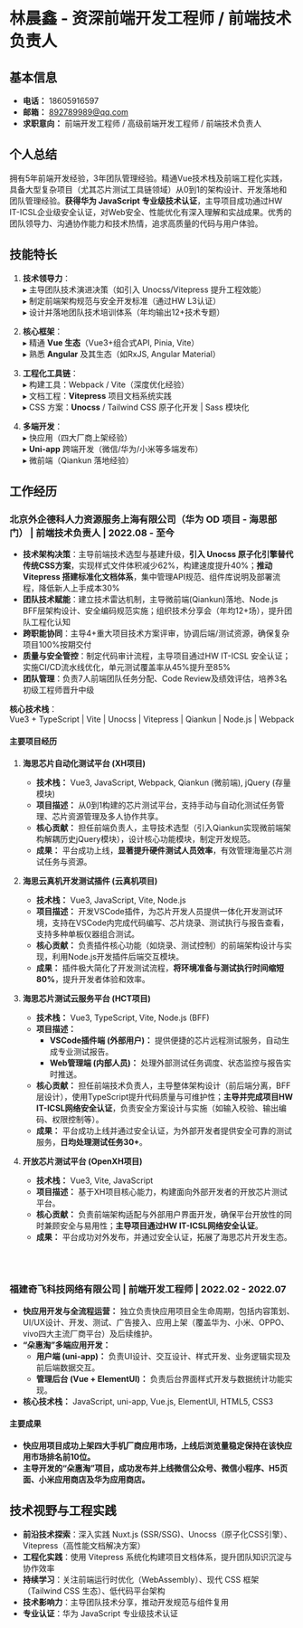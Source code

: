 # 林晨鑫 - 资深前端开发工程师 / 前端技术负责人

## 基本信息
- **电话：** 18605916597
- **邮箱：** 892789989@qq.com
- **求职意向：** 前端开发工程师 / 高级前端开发工程师 / 前端技术负责人

## 个人总结
拥有5年前端开发经验，3年团队管理经验。精通Vue技术栈及前端工程化实践，具备大型复杂项目（尤其芯片测试工具链领域）从0到1的架构设计、开发落地和团队管理经验。**获得华为 JavaScript 专业级技术认证**，主导项目成功通过HW IT-ICSL企业级安全认证，对Web安全、性能优化有深入理解和实战成果。优秀的团队领导力、沟通协作能力和技术热情，追求高质量的代码与用户体验。

## 技能特长
1.  **技术领导力**：  
    ▸ 主导团队技术演进决策（如引入 Unocss/Vitepress 提升工程效能）  
    ▸ 制定前端架构规范与安全开发标准（通过HW L3认证）  
    ▸ 设计并落地团队技术培训体系（年均输出12+技术专题）

2.  **核心框架**：  
    ▸ 精通 **Vue 生态**（Vue3+组合式API, Pinia, Vite）  
    ▸ 熟悉 **Angular** 及其生态（如RxJS, Angular Material）
    
3.  **工程化工具链**：  
    ▸ 构建工具：Webpack / Vite（深度优化经验）  
    ▸ 文档工程：**Vitepress** 项目文档系统实践  
    ▸ CSS 方案：**Unocss** / Tailwind CSS 原子化开发 | Sass 模块化

4.  **多端开发**：  
    ▸ 快应用（四大厂商上架经验）  
    ▸ **Uni-app** 跨端开发（微信/华为/小米等多端发布）  
    ▸ 微前端（Qiankun 落地经验）

## 工作经历

### 北京外企德科人力资源服务上海有限公司（华为 OD 项目 - 海思部门） | **前端技术负责人** | 2022.08 - 至今  
*   **技术架构决策**：主导前端技术选型与基建升级，**引入 Unocss 原子化引擎替代传统CSS方案**，实现样式文件体积减少62%，构建速度提升40%；**推动 Vitepress 搭建标准化文档体系**，集中管理API规范、组件库说明及部署流程，降低新人上手成本30%  
*   **团队技术赋能**：建立技术雷达机制，主导微前端(Qiankun)落地、Node.js BFF层架构设计、安全编码规范实施；组织技术分享会（年均12+场），提升团队工程化认知  
*   **跨职能协同**：主导4+重大项目技术方案评审，协调后端/测试资源，确保复杂项目100%按期交付  
*   **质量与安全管控**：制定代码审计流程，主导项目通过HW IT-ICSL 安全认证；实施CI/CD流水线优化，单元测试覆盖率从45%提升至85%  
*   **团队管理**：负责7人前端团队任务分配、Code Review及绩效评估，培养3名初级工程师晋升中级  

**核心技术栈**：  
Vue3 + TypeScript | Vite | Unocss | Vitepress | Qiankun | Node.js | Webpack

#### 主要项目经历

1.  **海思芯片自动化测试平台 (XH项目)**
    *   **技术栈：** Vue3, JavaScript, Webpack, Qiankun (微前端), jQuery (存量模块)
    *   **项目描述：** 从0到1构建的芯片测试平台，支持手动与自动化测试任务管理、芯片资源管理及多人协作共享。
    *   **核心贡献：** 担任前端负责人，主导技术选型（引入Qiankun实现微前端架构解耦历史jQuery模块），设计核心功能模块，制定开发规范。
    *   **成果：** 平台成功上线，**显著提升硬件测试人员效率**，有效管理海量芯片测试任务与资源。

2.  **海思云真机开发测试插件 (云真机项目)**
    *   **技术栈：** Vue3, JavaScript, Vite, Node.js
    *   **项目描述：** 开发VSCode插件，为芯片开发人员提供一体化开发测试环境，支持在VSCode内完成代码编写、芯片烧录、测试执行与报告查看，支持多种单板仪器组合测试。
    *   **核心贡献：** 负责插件核心功能（如烧录、测试控制）的前端架构设计与实现，利用Node.js开发插件后端交互模块。
    *   **成果：** 插件极大简化了开发测试流程，**将环境准备与测试执行时间缩短80%**，提升开发者体验和效率。

3.  **海思芯片测试云服务平台 (HCT项目)**
    *   **技术栈：** Vue3, TypeScript, Vite, Node.js (BFF)
    *   **项目描述：**
        *   **VSCode插件端 (外部用户)：** 提供便捷的芯片远程测试服务，自动生成专业测试报告。
        *   **Web管理端 (内部人员)：** 处理外部测试任务调度、状态监控与报告实时推送。
    *   **核心贡献：** 担任前端技术负责人，主导整体架构设计（前后端分离，BFF层设计），使用TypeScript提升代码质量与可维护性；**主导并完成项目HW IT-ICSL网络安全认证**，负责安全方案设计与实施（如输入校验、输出编码、权限控制等）。
    *   **成果：** 平台成功上线并通过安全认证，为外部开发者提供安全可靠的测试服务，**日均处理测试任务30+**。

4.  **开放芯片测试平台 (OpenXH项目)**
    *   **技术栈：** Vue3, Vite, JavaScript
    *   **项目描述：** 基于XH项目核心能力，构建面向外部开发者的开放芯片测试平台。
    *   **核心贡献：** 负责前端架构适配与外部用户界面开发，确保平台开放性的同时兼顾安全与易用性；**主导项目通过HW IT-ICSL网络安全认证**。
    *   **成果：** 平台成功对外发布，并通过安全认证，拓展了海思芯片开发生态。

<br />
<br />

### 福建奇飞科技网络有限公司 | 前端开发工程师 | 2022.02 - 2022.07
*   **快应用开发与全流程运营：** 独立负责快应用项目全生命周期，包括内容策划、UI/UX设计、开发、测试、广告接入、应用上架（覆盖华为、小米、OPPO、vivo四大主流厂商平台）及后续维护。
*   **“朵惠淘”多端应用开发：**
    *   **用户端 (uni-app)：** 负责UI设计、交互设计、样式开发、业务逻辑实现及前后端数据交互。
    *   **管理后台 (Vue + ElementUI)：** 负责后台界面样式开发与数据统计功能实现。
*   **核心技术栈：** JavaScript, uni-app, Vue.js, ElementUI, HTML5, CSS3

#### 主要成果
*   **快应用项目成功上架四大手机厂商应用市场，上线后浏览量稳定保持在该快应用市场排名前10位。**
*   **主导开发的“朵惠淘”项目，成功发布并上线微信公众号、微信小程序、H5页面、小米应用商店及华为应用商店。**

## 技术视野与工程实践
*   **前沿技术探索**：深入实践 Nuxt.js (SSR/SSG)、Unocss（原子化CSS引擎）、Vitepress（高性能文档解决方案）
*   **工程化实践**：使用 Vitepress 系统化构建项目文档体系，提升团队知识沉淀与协作效率
*   **持续学习**：关注前端运行时优化（WebAssembly）、现代 CSS 框架（Tailwind CSS 生态）、低代码平台架构
*   **技术影响力**：主导团队技术分享，推动开发规范与组件复用
*   **专业认证**：华为 JavaScript 专业级技术认证